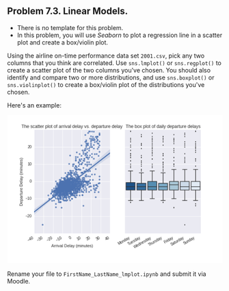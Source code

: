 ## Problem 7.3. Linear Models.

- There is no template for this problem.
- In this problem, you will use *Seaborn* to plot a regression line
  in a scatter plot and create a box/violin plot.

Using the airline on-time performance data set `2001.csv`,
  pick any two columns that you think are correlated.
  Use `sns.lmplot()` or `sns.regplot()` to create a scatter plot
  of the two columns you've chosen.
  You should also identify and compare two or more distributions,
  and use `sns.boxplot()` or `sns.violinplot()`
  to create a box/violin plot of the distributions you've chosen.

Here's an example:

![Linear Models](lmplot.png)

Rename your file to `FirstName_LastName_lmplot.ipynb`
  and submit it via Moodle.
